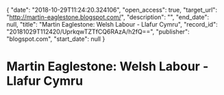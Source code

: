 {
  "date": "2018-10-29T11:24:20.324106", 
  "open_access": true, 
  "target_url": "http://martin-eaglestone.blogspot.com/", 
  "description": "", 
  "end_date": null, 
  "title": "Martin Eaglestone: Welsh Labour - Llafur Cymru", 
  "record_id": "20181029T112420/UprkqwTZTfCQ6RAzA/h2fQ==", 
  "publisher": "blogspot.com", 
  "start_date": null
}

# Martin Eaglestone: Welsh Labour - Llafur Cymru

